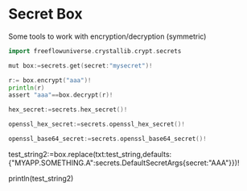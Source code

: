 # Secret Box

Some tools to work with encryption/decryption (symmetric)

```go
import freeflowuniverse.crystallib.crypt.secrets

mut box:=secrets.get(secret:"mysecret")!

r:= box.encrypt("aaa")!
println(r)
assert "aaa"==box.decrypt(r)!

hex_secret:=secrets.hex_secret()!

openssl_hex_secret:=secrets.openssl_hex_secret()!

openssl_base64_secret:=secrets.openssl_base64_secret()!

```

<!-- 

## replace some text

some utils to manage secret keys and easily change them in text, ideal for config files.

```go
#!/usr/bin/env -S v -n -w -enable-globals run

import freeflowuniverse.crystallib.crypt.secrets

mut box:=secrets.get()!
box.delete("myapp.something")! //make sure we remove all previous keys

//will generate a key (hex of 24 chars) if it doesn't exist yet .
mysecret:=box.secret(key:"myapp.something.a",reset:false)!
println(mysecret)

mut test_string := "This is a test string with {ss} and {MYAPP.SOMETHING.A} and {ABC123}."

test_string1:=box.replace(txt:test_string)!

println(test_string1) -->


test_string2:=box.replace(txt:test_string,defaults:{"MYAPP.SOMETHING.A":secrets.DefaultSecretArgs{secret:"AAA"}})!

println(test_string2)

```


